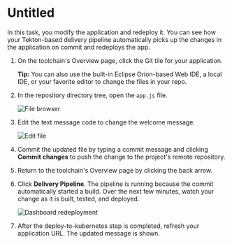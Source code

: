 # Untitled



In this task, you modify the application and redeploy it. You can see how your Tekton-based delivery pipeline automatically picks up the changes in the application on commit and redeploys the app. 

1. On the toolchain's Overview page, click the Git tile for your application.

   **Tip:** You can also use the built-in Eclipse Orion-based Web IDE, a local IDE, or your favorite editor to change the files in your repo.

2. In the repository directory tree, open the `app.js` file.

   ![File browser](https://www.ibm.com/cloud/architecture/images/tutorials/toolchains/develop-kubernetes-app-using-tekton-delivery-pipelines/Tekton_Files.png)

3. Edit the text message code to change the welcome message. 

   ![Edit file](https://www.ibm.com/cloud/architecture/images/tutorials/toolchains/develop-kubernetes-app-using-tekton-delivery-pipelines/Tekton_Commit.png)

4. Commit the updated file by typing a commit message and clicking **Commit changes** to push the change to the project's remote repository. 
5. Return to the toolchain's Overview page by clicking the back arrow.
6. Click **Delivery Pipeline**. The pipeline is running because the commit automatically started a build. Over the next few minutes, watch your change as it is built, tested, and deployed. 

   ![Dashboard redeployment](https://www.ibm.com/cloud/architecture/images/tutorials/toolchains/develop-kubernetes-app-using-tekton-delivery-pipelines/Tekton_Redeploy.png)

7. After the deploy-to-kubernetes step is completed, refresh your application URL. The updated message is shown.

